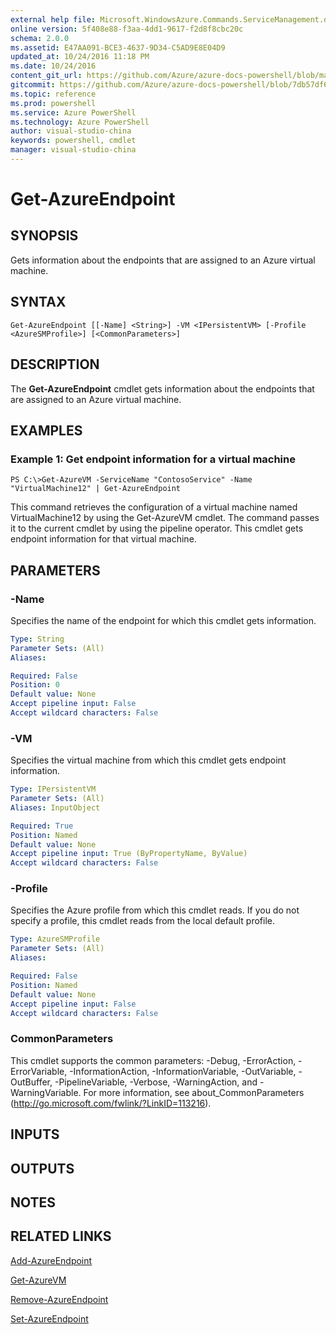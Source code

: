 ```yaml
---
external help file: Microsoft.WindowsAzure.Commands.ServiceManagement.dll-Help.xml
online version: 5f408e88-f3aa-4dd1-9617-f2d8f8cbc20c
schema: 2.0.0
ms.assetid: E47AA091-BCE3-4637-9D34-C5AD9E8E04D9
updated_at: 10/24/2016 11:18 PM
ms.date: 10/24/2016
content_git_url: https://github.com/Azure/azure-docs-powershell/blob/master/azureps-cmdlets-docs/ServiceManagement/Azure.Service/v3.0.0/Get-AzureEndpoint.md
gitcommit: https://github.com/Azure/azure-docs-powershell/blob/7db57df6b5e709a7c001e6de362a1240d7583ae8/azureps-cmdlets-docs/ServiceManagement/Azure.Service/v3.0.0/Get-AzureEndpoint.md
ms.topic: reference
ms.prod: powershell
ms.service: Azure PowerShell
ms.technology: Azure PowerShell
author: visual-studio-china
keywords: powershell, cmdlet
manager: visual-studio-china
---
```


# Get-AzureEndpoint

## SYNOPSIS
Gets information about the endpoints that are assigned to an Azure virtual machine.

## SYNTAX

```
Get-AzureEndpoint [[-Name] <String>] -VM <IPersistentVM> [-Profile <AzureSMProfile>] [<CommonParameters>]
```

## DESCRIPTION
The **Get-AzureEndpoint** cmdlet gets information about the endpoints that are assigned to an Azure virtual machine.

## EXAMPLES

### Example 1: Get endpoint information for a virtual machine
```
PS C:\>Get-AzureVM -ServiceName "ContosoService" -Name "VirtualMachine12" | Get-AzureEndpoint
```

This command retrieves the configuration of a virtual machine named VirtualMachine12 by using the Get-AzureVM cmdlet.
The command passes it to the current cmdlet by using the pipeline operator.
This cmdlet gets endpoint information for that virtual machine.

## PARAMETERS

### -Name
Specifies the name of the endpoint for which this cmdlet gets information.

```yaml
Type: String
Parameter Sets: (All)
Aliases: 

Required: False
Position: 0
Default value: None
Accept pipeline input: False
Accept wildcard characters: False
```

### -VM
Specifies the virtual machine from which this cmdlet gets endpoint information.

```yaml
Type: IPersistentVM
Parameter Sets: (All)
Aliases: InputObject

Required: True
Position: Named
Default value: None
Accept pipeline input: True (ByPropertyName, ByValue)
Accept wildcard characters: False
```

### -Profile
Specifies the Azure profile from which this cmdlet reads.
If you do not specify a profile, this cmdlet reads from the local default profile.

```yaml
Type: AzureSMProfile
Parameter Sets: (All)
Aliases: 

Required: False
Position: Named
Default value: None
Accept pipeline input: False
Accept wildcard characters: False
```

### CommonParameters
This cmdlet supports the common parameters: -Debug, -ErrorAction, -ErrorVariable, -InformationAction, -InformationVariable, -OutVariable, -OutBuffer, -PipelineVariable, -Verbose, -WarningAction, and -WarningVariable. For more information, see about_CommonParameters (http://go.microsoft.com/fwlink/?LinkID=113216).

## INPUTS

## OUTPUTS

## NOTES

## RELATED LINKS

[Add-AzureEndpoint](.\Add-AzureEndpoint.md)

[Get-AzureVM](.\Get-AzureVM.md)

[Remove-AzureEndpoint](.\Remove-AzureEndpoint.md)

[Set-AzureEndpoint](.\Set-AzureEndpoint.md)


